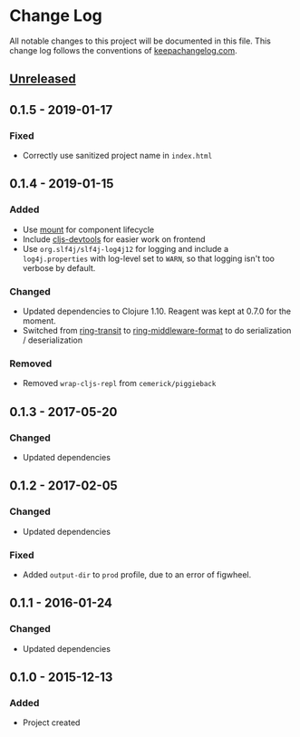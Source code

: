 # Change Log
All notable changes to this project will be documented in this file. This change log follows the conventions of [keepachangelog.com](http://keepachangelog.com/).

## [Unreleased][unreleased]

## 0.1.5 - 2019-01-17
### Fixed

- Correctly use sanitized project name in `index.html`

## 0.1.4 - 2019-01-15
### Added
 - Use [mount](https://github.com/tolitius/mount) for component lifecycle
 - Include [cljs-devtools](https://github.com/binaryage/cljs-devtools) for easier work on frontend
 - Use `org.slf4j/slf4j-log4j12` for logging and include a `log4j.properties` with log-level set to `WARN`, so that logging isn't too verbose by default.

### Changed
 - Updated dependencies to Clojure 1.10. Reagent was kept at 0.7.0 for the moment.
 - Switched from [ring-transit](https://github.com/jalehman/ring-transit) to [ring-middleware-format](https://github.com/ngrunwald/ring-middleware-format) to do serialization / deserialization

### Removed
 - Removed `wrap-cljs-repl` from `cemerick/piggieback`

## 0.1.3 - 2017-05-20
### Changed
 - Updated dependencies

## 0.1.2 - 2017-02-05
### Changed
 - Updated dependencies

### Fixed
 - Added `output-dir` to `prod` profile, due to an error of figwheel.

## 0.1.1 - 2016-01-24
### Changed
 - Updated dependencies

## 0.1.0 - 2015-12-13
### Added
 - Project created

[Unreleased]:
https://github.com/Heliosmaster/reagent-ajax/compare/v0.1.5...HEAD
